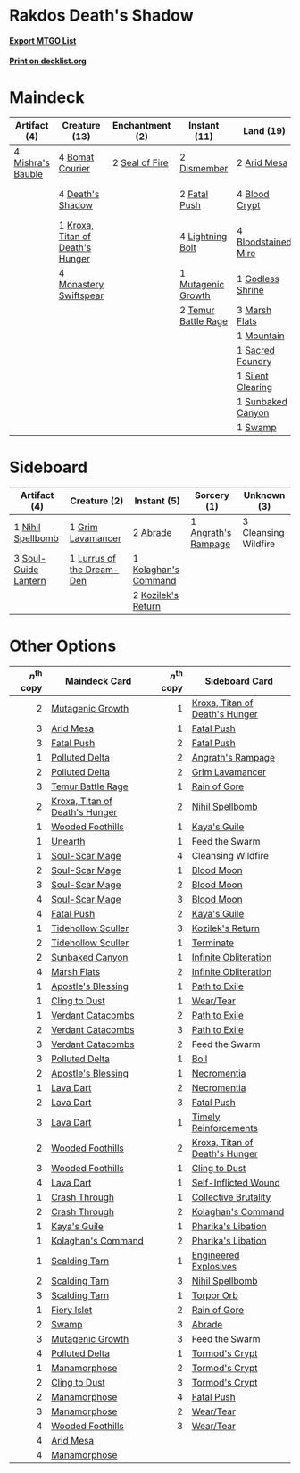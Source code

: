 # Rakdos Death's Shadow

#### [Export MTGO List](../collection/Rakdos%20Death's%20Shadow/Rakdos%20Death's%20Shadow.txt)
#### [Print on decklist.org](http://decklist.org/?deckmain=1%09Agadeem's%20Awakening%0A2%09Arid%20Mesa%0A4%09Blood%20Crypt%0A4%09Bloodstained%20Mire%0A4%09Bomat%20Courier%0A4%09Death's%20Shadow%0A2%09Dismember%0A2%09Fatal%20Push%0A1%09Godless%20Shrine%0A2%09Inquisition%20of%20Kozilek%0A1%09Kroxa,%20Titan%20of%20Death's%20Hunger%0A4%09Lightning%20Bolt%0A3%09Marsh%20Flats%0A4%09Mishra's%20Bauble%0A4%09Monastery%20Swiftspear%0A1%09Mountain%0A1%09Mutagenic%20Growth%0A1%09Sacred%20Foundry%0A4%09Scourge%20of%20the%20Skyclaves%0A2%09Seal%20of%20Fire%0A1%09Silent%20Clearing%0A1%09Sunbaked%20Canyon%0A1%09Swamp%0A2%09Temur%20Battle%20Rage%0A4%09Thoughtseize&deckside=2%09Abrade%0A1%09Angrath's%20Rampage%0A3%09Cleansing%20Wildfire%0A1%09Grim%20Lavamancer%0A1%09Kolaghan's%20Command%0A2%09Kozilek's%20Return%0A1%09Lurrus%20of%20the%20Dream-Den%0A1%09Nihil%20Spellbomb%0A3%09Soul-Guide%20Lantern)
# Maindeck

|                                        Artifact (4)                                        |                                               Creature (13)                                               |                                     Enchantment (2)                                     |                                         Instant (11)                                         |                                          Land (19)                                           |                                            Sorcery (6)                                            |       Unknown (5)        |
|--------------------------------------------------------------------------------------------|-----------------------------------------------------------------------------------------------------------|-----------------------------------------------------------------------------------------|----------------------------------------------------------------------------------------------|----------------------------------------------------------------------------------------------|---------------------------------------------------------------------------------------------------|--------------------------|
|4 [Mishra's Bauble](http://gatherer.wizards.com/Pages/Card/Details.aspx?multiverseid=122122)|4 [Bomat Courier](http://gatherer.wizards.com/Pages/Card/Details.aspx?multiverseid=417772)                 |2 [Seal of Fire](http://gatherer.wizards.com/Pages/Card/Details.aspx?multiverseid=185817)|2 [Dismember](http://gatherer.wizards.com/Pages/Card/Details.aspx?multiverseid=382182)        |2 [Arid Mesa](http://gatherer.wizards.com/Pages/Card/Details.aspx?multiverseid=405092)        |2 [Inquisition of Kozilek](http://gatherer.wizards.com/Pages/Card/Details.aspx?multiverseid=416897)|1 Agadeem's Awakening     |
|                                                                                            |4 [Death's Shadow](http://gatherer.wizards.com/Pages/Card/Details.aspx?multiverseid=425889)                |                                                                                         |2 [Fatal Push](http://gatherer.wizards.com/Pages/Card/Details.aspx?multiverseid=423724)       |4 [Blood Crypt](http://gatherer.wizards.com/Pages/Card/Details.aspx?multiverseid=97102)       |4 [Thoughtseize](http://gatherer.wizards.com/Pages/Card/Details.aspx?multiverseid=438676)          |4 Scourge of the Skyclaves|
|                                                                                            |1 [Kroxa, Titan of Death's Hunger](http://gatherer.wizards.com/Pages/Card/Details.aspx?multiverseid=476472)|                                                                                         |4 [Lightning Bolt](http://gatherer.wizards.com/Pages/Card/Details.aspx?multiverseid=806)      |4 [Bloodstained Mire](http://gatherer.wizards.com/Pages/Card/Details.aspx?multiverseid=405094)|                                                                                                   |                          |
|                                                                                            |4 [Monastery Swiftspear](http://gatherer.wizards.com/Pages/Card/Details.aspx?multiverseid=438706)          |                                                                                         |1 [Mutagenic Growth](http://gatherer.wizards.com/Pages/Card/Details.aspx?multiverseid=397717) |1 [Godless Shrine](http://gatherer.wizards.com/Pages/Card/Details.aspx?multiverseid=405099)   |                                                                                                   |                          |
|                                                                                            |                                                                                                           |                                                                                         |2 [Temur Battle Rage](http://gatherer.wizards.com/Pages/Card/Details.aspx?multiverseid=391940)|3 [Marsh Flats](http://gatherer.wizards.com/Pages/Card/Details.aspx?multiverseid=405101)      |                                                                                                   |                          |
|                                                                                            |                                                                                                           |                                                                                         |                                                                                              |1 [Mountain](http://gatherer.wizards.com/Pages/Card/Details.aspx?multiverseid=439859)         |                                                                                                   |                          |
|                                                                                            |                                                                                                           |                                                                                         |                                                                                              |1 [Sacred Foundry](http://gatherer.wizards.com/Pages/Card/Details.aspx?multiverseid=405106)   |                                                                                                   |                          |
|                                                                                            |                                                                                                           |                                                                                         |                                                                                              |1 [Silent Clearing](http://gatherer.wizards.com/Pages/Card/Details.aspx?multiverseid=464195)  |                                                                                                   |                          |
|                                                                                            |                                                                                                           |                                                                                         |                                                                                              |1 [Sunbaked Canyon](http://gatherer.wizards.com/Pages/Card/Details.aspx?multiverseid=464196)  |                                                                                                   |                          |
|                                                                                            |                                                                                                           |                                                                                         |                                                                                              |1 [Swamp](http://gatherer.wizards.com/Pages/Card/Details.aspx?multiverseid=439858)            |                                                                                                   |                          |


# Sideboard

|                                         Artifact (4)                                          |                                            Creature (2)                                            |                                          Instant (5)                                          |                                         Sorcery (1)                                          |    Unknown (3)     |
|-----------------------------------------------------------------------------------------------|----------------------------------------------------------------------------------------------------|-----------------------------------------------------------------------------------------------|----------------------------------------------------------------------------------------------|--------------------|
|1 [Nihil Spellbomb](http://gatherer.wizards.com/Pages/Card/Details.aspx?multiverseid=442215)   |1 [Grim Lavamancer](http://gatherer.wizards.com/Pages/Card/Details.aspx?multiverseid=430589)        |2 [Abrade](http://gatherer.wizards.com/Pages/Card/Details.aspx?multiverseid=430772)            |1 [Angrath's Rampage](http://gatherer.wizards.com/Pages/Card/Details.aspx?multiverseid=461112)|3 Cleansing Wildfire|
|3 [Soul-Guide Lantern](http://gatherer.wizards.com/Pages/Card/Details.aspx?multiverseid=476488)|1 [Lurrus of the Dream-Den](http://gatherer.wizards.com/Pages/Card/Details.aspx?multiverseid=479746)|1 [Kolaghan's Command](http://gatherer.wizards.com/Pages/Card/Details.aspx?multiverseid=394613)|                                                                                              |                    |
|                                                                                               |                                                                                                    |2 [Kozilek's Return](http://gatherer.wizards.com/Pages/Card/Details.aspx?multiverseid=407608)  |                                                                                              |                    |


# Other Options

|*n*<sup>th</sup> copy|                                              Maindeck Card                                              |*n*<sup>th</sup> copy|                                             Sideboard Card                                              |
|--------------------:|---------------------------------------------------------------------------------------------------------|--------------------:|---------------------------------------------------------------------------------------------------------|
|                    2|[Mutagenic Growth](http://gatherer.wizards.com/Pages/Card/Details.aspx?multiverseid=397717)              |                    1|[Kroxa, Titan of Death's Hunger](http://gatherer.wizards.com/Pages/Card/Details.aspx?multiverseid=476472)|
|                    3|[Arid Mesa](http://gatherer.wizards.com/Pages/Card/Details.aspx?multiverseid=405092)                     |                    1|[Fatal Push](http://gatherer.wizards.com/Pages/Card/Details.aspx?multiverseid=423724)                    |
|                    3|[Fatal Push](http://gatherer.wizards.com/Pages/Card/Details.aspx?multiverseid=423724)                    |                    2|[Fatal Push](http://gatherer.wizards.com/Pages/Card/Details.aspx?multiverseid=423724)                    |
|                    1|[Polluted Delta](http://gatherer.wizards.com/Pages/Card/Details.aspx?multiverseid=405104)                |                    2|[Angrath's Rampage](http://gatherer.wizards.com/Pages/Card/Details.aspx?multiverseid=461112)             |
|                    2|[Polluted Delta](http://gatherer.wizards.com/Pages/Card/Details.aspx?multiverseid=405104)                |                    2|[Grim Lavamancer](http://gatherer.wizards.com/Pages/Card/Details.aspx?multiverseid=430589)               |
|                    3|[Temur Battle Rage](http://gatherer.wizards.com/Pages/Card/Details.aspx?multiverseid=391940)             |                    1|[Rain of Gore](http://gatherer.wizards.com/Pages/Card/Details.aspx?multiverseid=107358)                  |
|                    2|[Kroxa, Titan of Death's Hunger](http://gatherer.wizards.com/Pages/Card/Details.aspx?multiverseid=476472)|                    2|[Nihil Spellbomb](http://gatherer.wizards.com/Pages/Card/Details.aspx?multiverseid=442215)               |
|                    1|[Wooded Foothills](http://gatherer.wizards.com/Pages/Card/Details.aspx?multiverseid=405116)              |                    1|[Kaya's Guile](http://gatherer.wizards.com/Pages/Card/Details.aspx?multiverseid=464154)                  |
|                    1|[Unearth](http://gatherer.wizards.com/Pages/Card/Details.aspx?multiverseid=442102)                       |                    1|Feed the Swarm                                                                                           |
|                    1|[Soul-Scar Mage](http://gatherer.wizards.com/Pages/Card/Details.aspx?multiverseid=426850)                |                    4|Cleansing Wildfire                                                                                       |
|                    2|[Soul-Scar Mage](http://gatherer.wizards.com/Pages/Card/Details.aspx?multiverseid=426850)                |                    1|[Blood Moon](http://gatherer.wizards.com/Pages/Card/Details.aspx?multiverseid=45386)                     |
|                    3|[Soul-Scar Mage](http://gatherer.wizards.com/Pages/Card/Details.aspx?multiverseid=426850)                |                    2|[Blood Moon](http://gatherer.wizards.com/Pages/Card/Details.aspx?multiverseid=45386)                     |
|                    4|[Soul-Scar Mage](http://gatherer.wizards.com/Pages/Card/Details.aspx?multiverseid=426850)                |                    3|[Blood Moon](http://gatherer.wizards.com/Pages/Card/Details.aspx?multiverseid=45386)                     |
|                    4|[Fatal Push](http://gatherer.wizards.com/Pages/Card/Details.aspx?multiverseid=423724)                    |                    2|[Kaya's Guile](http://gatherer.wizards.com/Pages/Card/Details.aspx?multiverseid=464154)                  |
|                    1|[Tidehollow Sculler](http://gatherer.wizards.com/Pages/Card/Details.aspx?multiverseid=175054)            |                    3|[Kozilek's Return](http://gatherer.wizards.com/Pages/Card/Details.aspx?multiverseid=407608)              |
|                    2|[Tidehollow Sculler](http://gatherer.wizards.com/Pages/Card/Details.aspx?multiverseid=175054)            |                    1|[Terminate](http://gatherer.wizards.com/Pages/Card/Details.aspx?multiverseid=176449)                     |
|                    2|[Sunbaked Canyon](http://gatherer.wizards.com/Pages/Card/Details.aspx?multiverseid=464196)               |                    1|[Infinite Obliteration](http://gatherer.wizards.com/Pages/Card/Details.aspx?multiverseid=398503)         |
|                    4|[Marsh Flats](http://gatherer.wizards.com/Pages/Card/Details.aspx?multiverseid=405101)                   |                    2|[Infinite Obliteration](http://gatherer.wizards.com/Pages/Card/Details.aspx?multiverseid=398503)         |
|                    1|[Apostle's Blessing](http://gatherer.wizards.com/Pages/Card/Details.aspx?multiverseid=397768)            |                    1|[Path to Exile](http://gatherer.wizards.com/Pages/Card/Details.aspx?multiverseid=220511)                 |
|                    1|[Cling to Dust](http://gatherer.wizards.com/Pages/Card/Details.aspx?multiverseid=476338)                 |                    1|[Wear/Tear](http://gatherer.wizards.com/Pages/Card/Details.aspx?multiverseid=368950)                     |
|                    1|[Verdant Catacombs](http://gatherer.wizards.com/Pages/Card/Details.aspx?multiverseid=405113)             |                    2|[Path to Exile](http://gatherer.wizards.com/Pages/Card/Details.aspx?multiverseid=220511)                 |
|                    2|[Verdant Catacombs](http://gatherer.wizards.com/Pages/Card/Details.aspx?multiverseid=405113)             |                    3|[Path to Exile](http://gatherer.wizards.com/Pages/Card/Details.aspx?multiverseid=220511)                 |
|                    3|[Verdant Catacombs](http://gatherer.wizards.com/Pages/Card/Details.aspx?multiverseid=405113)             |                    2|Feed the Swarm                                                                                           |
|                    3|[Polluted Delta](http://gatherer.wizards.com/Pages/Card/Details.aspx?multiverseid=405104)                |                    1|[Boil](http://gatherer.wizards.com/Pages/Card/Details.aspx?multiverseid=14630)                           |
|                    2|[Apostle's Blessing](http://gatherer.wizards.com/Pages/Card/Details.aspx?multiverseid=397768)            |                    1|[Necromentia](http://gatherer.wizards.com/Pages/Card/Details.aspx?multiverseid=485439)                   |
|                    1|[Lava Dart](http://gatherer.wizards.com/Pages/Card/Details.aspx?multiverseid=29766)                      |                    2|[Necromentia](http://gatherer.wizards.com/Pages/Card/Details.aspx?multiverseid=485439)                   |
|                    2|[Lava Dart](http://gatherer.wizards.com/Pages/Card/Details.aspx?multiverseid=29766)                      |                    3|[Fatal Push](http://gatherer.wizards.com/Pages/Card/Details.aspx?multiverseid=423724)                    |
|                    3|[Lava Dart](http://gatherer.wizards.com/Pages/Card/Details.aspx?multiverseid=29766)                      |                    1|[Timely Reinforcements](http://gatherer.wizards.com/Pages/Card/Details.aspx?multiverseid=220074)         |
|                    2|[Wooded Foothills](http://gatherer.wizards.com/Pages/Card/Details.aspx?multiverseid=405116)              |                    2|[Kroxa, Titan of Death's Hunger](http://gatherer.wizards.com/Pages/Card/Details.aspx?multiverseid=476472)|
|                    3|[Wooded Foothills](http://gatherer.wizards.com/Pages/Card/Details.aspx?multiverseid=405116)              |                    1|[Cling to Dust](http://gatherer.wizards.com/Pages/Card/Details.aspx?multiverseid=476338)                 |
|                    4|[Lava Dart](http://gatherer.wizards.com/Pages/Card/Details.aspx?multiverseid=29766)                      |                    1|[Self-Inflicted Wound](http://gatherer.wizards.com/Pages/Card/Details.aspx?multiverseid=394686)          |
|                    1|[Crash Through](http://gatherer.wizards.com/Pages/Card/Details.aspx?multiverseid=430777)                 |                    1|[Collective Brutality](http://gatherer.wizards.com/Pages/Card/Details.aspx?multiverseid=414380)          |
|                    2|[Crash Through](http://gatherer.wizards.com/Pages/Card/Details.aspx?multiverseid=430777)                 |                    2|[Kolaghan's Command](http://gatherer.wizards.com/Pages/Card/Details.aspx?multiverseid=394613)            |
|                    1|[Kaya's Guile](http://gatherer.wizards.com/Pages/Card/Details.aspx?multiverseid=464154)                  |                    1|[Pharika's Libation](http://gatherer.wizards.com/Pages/Card/Details.aspx?multiverseid=476362)            |
|                    1|[Kolaghan's Command](http://gatherer.wizards.com/Pages/Card/Details.aspx?multiverseid=394613)            |                    2|[Pharika's Libation](http://gatherer.wizards.com/Pages/Card/Details.aspx?multiverseid=476362)            |
|                    1|[Scalding Tarn](http://gatherer.wizards.com/Pages/Card/Details.aspx?multiverseid=405107)                 |                    1|[Engineered Explosives](http://gatherer.wizards.com/Pages/Card/Details.aspx?multiverseid=50139)          |
|                    2|[Scalding Tarn](http://gatherer.wizards.com/Pages/Card/Details.aspx?multiverseid=405107)                 |                    3|[Nihil Spellbomb](http://gatherer.wizards.com/Pages/Card/Details.aspx?multiverseid=442215)               |
|                    3|[Scalding Tarn](http://gatherer.wizards.com/Pages/Card/Details.aspx?multiverseid=405107)                 |                    1|[Torpor Orb](http://gatherer.wizards.com/Pages/Card/Details.aspx?multiverseid=233069)                    |
|                    1|[Fiery Islet](http://gatherer.wizards.com/Pages/Card/Details.aspx?multiverseid=464187)                   |                    2|[Rain of Gore](http://gatherer.wizards.com/Pages/Card/Details.aspx?multiverseid=107358)                  |
|                    2|[Swamp](http://gatherer.wizards.com/Pages/Card/Details.aspx?multiverseid=439858)                         |                    3|[Abrade](http://gatherer.wizards.com/Pages/Card/Details.aspx?multiverseid=430772)                        |
|                    3|[Mutagenic Growth](http://gatherer.wizards.com/Pages/Card/Details.aspx?multiverseid=397717)              |                    3|Feed the Swarm                                                                                           |
|                    4|[Polluted Delta](http://gatherer.wizards.com/Pages/Card/Details.aspx?multiverseid=405104)                |                    1|[Tormod's Crypt](http://gatherer.wizards.com/Pages/Card/Details.aspx?multiverseid=389723)                |
|                    1|[Manamorphose](http://gatherer.wizards.com/Pages/Card/Details.aspx?multiverseid=370568)                  |                    2|[Tormod's Crypt](http://gatherer.wizards.com/Pages/Card/Details.aspx?multiverseid=389723)                |
|                    2|[Cling to Dust](http://gatherer.wizards.com/Pages/Card/Details.aspx?multiverseid=476338)                 |                    3|[Tormod's Crypt](http://gatherer.wizards.com/Pages/Card/Details.aspx?multiverseid=389723)                |
|                    2|[Manamorphose](http://gatherer.wizards.com/Pages/Card/Details.aspx?multiverseid=370568)                  |                    4|[Fatal Push](http://gatherer.wizards.com/Pages/Card/Details.aspx?multiverseid=423724)                    |
|                    3|[Manamorphose](http://gatherer.wizards.com/Pages/Card/Details.aspx?multiverseid=370568)                  |                    2|[Wear/Tear](http://gatherer.wizards.com/Pages/Card/Details.aspx?multiverseid=368950)                     |
|                    4|[Wooded Foothills](http://gatherer.wizards.com/Pages/Card/Details.aspx?multiverseid=405116)              |                    3|[Wear/Tear](http://gatherer.wizards.com/Pages/Card/Details.aspx?multiverseid=368950)                     |
|                    4|[Arid Mesa](http://gatherer.wizards.com/Pages/Card/Details.aspx?multiverseid=405092)                     |                     |                                                                                                         |
|                    4|[Manamorphose](http://gatherer.wizards.com/Pages/Card/Details.aspx?multiverseid=370568)                  |                     |                                                                                                         |

